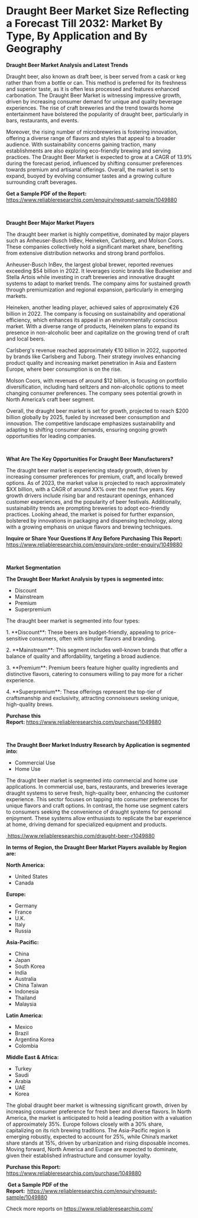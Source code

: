 <p><h1>Draught Beer Market Size Reflecting a Forecast Till 2032: Market By Type, By Application and By Geography</h1></p><p><strong>Draught Beer Market Analysis and Latest Trends</strong></p>
<p><p>Draught beer, also known as draft beer, is beer served from a cask or keg rather than from a bottle or can. This method is preferred for its freshness and superior taste, as it is often less processed and features enhanced carbonation. The Draught Beer Market is witnessing impressive growth, driven by increasing consumer demand for unique and quality beverage experiences. The rise of craft breweries and the trend towards home entertainment have bolstered the popularity of draught beer, particularly in bars, restaurants, and events.</p><p>Moreover, the rising number of microbreweries is fostering innovation, offering a diverse range of flavors and styles that appeal to a broader audience. With sustainability concerns gaining traction, many establishments are also exploring eco-friendly brewing and serving practices. The Draught Beer Market is expected to grow at a CAGR of 13.9% during the forecast period, influenced by shifting consumer preferences towards premium and artisanal offerings. Overall, the market is set to expand, buoyed by evolving consumer tastes and a growing culture surrounding craft beverages.</p></p>
<p><strong>Get a Sample PDF of the Report:&nbsp;</strong> <a href="https://www.reliableresearchiq.com/enquiry/request-sample/1049880?utm_campaign=1842&utm_medium=2&utm_source=Github&utm_content=ia&utm_term=15022025&utm_id=draught-beer">https://www.reliableresearchiq.com/enquiry/request-sample/1049880</a></p>
<p>&nbsp;</p>
<p><strong>Draught Beer Major Market Players</strong></p>
<p><p>The draught beer market is highly competitive, dominated by major players such as Anheuser-Busch InBev, Heineken, Carlsberg, and Molson Coors. These companies collectively hold a significant market share, benefiting from extensive distribution networks and strong brand portfolios.</p><p>Anheuser-Busch InBev, the largest global brewer, reported revenues exceeding $54 billion in 2022. It leverages iconic brands like Budweiser and Stella Artois while investing in craft breweries and innovative draught systems to adapt to market trends. The company aims for sustained growth through premiumization and regional expansion, particularly in emerging markets.</p><p>Heineken, another leading player, achieved sales of approximately €26 billion in 2022. The company is focusing on sustainability and operational efficiency, which enhances its appeal in an environmentally conscious market. With a diverse range of products, Heineken plans to expand its presence in non-alcoholic beer and capitalize on the growing trend of craft and local beers.</p><p>Carlsberg's revenue reached approximately €10 billion in 2022, supported by brands like Carlsberg and Tuborg. Their strategy involves enhancing product quality and increasing market penetration in Asia and Eastern Europe, where beer consumption is on the rise.</p><p>Molson Coors, with revenues of around $12 billion, is focusing on portfolio diversification, including hard seltzers and non-alcoholic options to meet changing consumer preferences. The company sees potential growth in North America’s craft beer segment.</p><p>Overall, the draught beer market is set for growth, projected to reach $200 billion globally by 2025, fueled by increased beer consumption and innovation. The competitive landscape emphasizes sustainability and adapting to shifting consumer demands, ensuring ongoing growth opportunities for leading companies.</p></p>
<p>&nbsp;</p>
<p><strong>What Are The Key Opportunities For Draught Beer Manufacturers?</strong></p>
<p><p>The draught beer market is experiencing steady growth, driven by increasing consumer preferences for premium, craft, and locally brewed options. As of 2023, the market value is projected to reach approximately $XX billion, with a CAGR of around XX% over the next five years. Key growth drivers include rising bar and restaurant openings, enhanced customer experiences, and the popularity of beer festivals. Additionally, sustainability trends are prompting breweries to adopt eco-friendly practices. Looking ahead, the market is poised for further expansion, bolstered by innovations in packaging and dispensing technology, along with a growing emphasis on unique flavors and brewing techniques.</p></p>
<p><strong>Inquire or Share Your Questions If Any Before Purchasing This Report:</strong> <a href="https://www.reliableresearchiq.com/enquiry/pre-order-enquiry/1049880?utm_campaign=1842&utm_medium=2&utm_source=Github&utm_content=ia&utm_term=15022025&utm_id=draught-beer">https://www.reliableresearchiq.com/enquiry/pre-order-enquiry/1049880</a></p>
<p>&nbsp;</p>
<p><strong>Market Segmentation</strong></p>
<p><strong>The Draught Beer Market Analysis by types is segmented into:</strong></p>
<p><ul><li>Discount</li><li>Mainstream</li><li>Premium</li><li>Superpremium</li></ul></p>
<p><p>The draught beer market is segmented into four types: </p><p>1. **Discount**: These beers are budget-friendly, appealing to price-sensitive consumers, often with simpler flavors and branding. </p><p>2. **Mainstream**: This segment includes well-known brands that offer a balance of quality and affordability, targeting a broad audience. </p><p>3. **Premium**: Premium beers feature higher quality ingredients and distinctive flavors, catering to consumers willing to pay more for a richer experience. </p><p>4. **Superpremium**: These offerings represent the top-tier of craftsmanship and exclusivity, attracting connoisseurs seeking unique, high-quality brews.</p></p>
<p><strong>Purchase this Report:&nbsp;</strong><a href="https://www.reliableresearchiq.com/purchase/1049880?utm_campaign=1842&utm_medium=2&utm_source=Github&utm_content=ia&utm_term=15022025&utm_id=draught-beer">https://www.reliableresearchiq.com/purchase/1049880</a></p>
<p>&nbsp;</p>
<p><strong>The Draught Beer Market Industry Research by Application is segmented into:</strong></p>
<p><ul><li>Commercial Use</li><li>Home Use</li></ul></p>
<p><p>The draught beer market is segmented into commercial and home use applications. In commercial use, bars, restaurants, and breweries leverage draught systems to serve fresh, high-quality beer, enhancing the customer experience. This sector focuses on tapping into consumer preferences for unique flavors and craft options. In contrast, the home use segment caters to consumers seeking the convenience of draught systems for personal enjoyment. These systems allow enthusiasts to replicate the bar experience at home, driving demand for specialized equipment and products.</p></p>
<p><a href="https://www.reliableresearchiq.com/draught-beer-r1049880?utm_campaign=1842&utm_medium=2&utm_source=Github&utm_content=ia&utm_term=15022025&utm_id=draught-beer">&nbsp;https://www.reliableresearchiq.com/draught-beer-r1049880</a></p>
<p><strong>In terms of Region, the Draught Beer Market Players available by Region are:</strong></p>
<p>
    <p> <strong> North America: </strong>
        <ul>
            <li>United States</li>
            <li>Canada</li>
        </ul>
        </p> 
    <p> <strong> Europe: </strong>
        <ul>
            <li>Germany</li>
            <li>France</li>
            <li>U.K.</li>
            <li>Italy</li>
            <li>Russia</li>
        </ul>
        </p> 
    <p> <strong> Asia-Pacific: </strong>
        <ul>
            <li>China</li>
            <li>Japan</li>
            <li>South Korea</li>
            <li>India</li>
            <li>Australia</li>
            <li>China Taiwan</li>
            <li>Indonesia</li>
            <li>Thailand</li>
            <li>Malaysia</li>
        </ul>
        </p> 
    <p> <strong> Latin America: </strong>
        <ul>
            <li>Mexico</li>
            <li>Brazil</li>
            <li>Argentina Korea</li>
            <li>Colombia</li>
        </ul>
        </p> 
    <p> <strong> Middle East & Africa: </strong>
        <ul>
            <li>Turkey</li>
            <li>Saudi</li>
            <li>Arabia</li>
            <li>UAE</li>
            <li>Korea</li>
        </ul>
    </p>
    </p>
<p><p>The global draught beer market is witnessing significant growth, driven by increasing consumer preference for fresh beer and diverse flavors. In North America, the market is anticipated to hold a leading position with a valuation of approximately 35%. Europe follows closely with a 30% share, capitalizing on its rich brewing traditions. The Asia-Pacific region is emerging robustly, expected to account for 25%, while China’s market share stands at 15%, driven by urbanization and rising disposable incomes. Moving forward, North America and Europe are expected to dominate, given their established infrastructure and consumer loyalty.</p></p>
<p><strong>Purchase this Report: </strong><a href="https://www.reliableresearchiq.com/purchase/1049880?utm_campaign=1842&utm_medium=2&utm_source=Github&utm_content=ia&utm_term=15022025&utm_id=draught-beer">https://www.reliableresearchiq.com/purchase/1049880</a></p>
<p>&nbsp;<strong>Get a Sample PDF of the Report:&nbsp;&nbsp;</strong><a href="https://www.reliableresearchiq.com/enquiry/request-sample/1049880?utm_campaign=1842&utm_medium=2&utm_source=Github&utm_content=ia&utm_term=15022025&utm_id=draught-beer">https://www.reliableresearchiq.com/enquiry/request-sample/1049880</a></p>
<p><strong></strong></p>
<p>Check more reports on <a href="https://www.reliableresearchiq.com/?utm_campaign=1842&utm_medium=2&utm_source=Github&utm_content=ia&utm_term=15022025&utm_id=draught-beer">https://www.reliableresearchiq.com/</a></p>